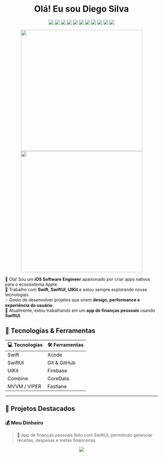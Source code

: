 <h1 align="center">  Olá! Eu sou Diego Silva </h1>

<p align="center">
  <!-- Linguagens -->
  <img src="https://img.shields.io/badge/Swift-FA7343?style=for-the-badge&logo=swift&logoColor=white">
  <img src="https://img.shields.io/badge/SwiftUI-007AFF?style=for-the-badge&logo=swift&logoColor=white">
  <img src="https://img.shields.io/badge/UIKit-2396F3?style=for-the-badge&logo=apple&logoColor=white">
  
  <!-- Ferramentas -->
  <img src="https://img.shields.io/badge/Xcode-1575F9?style=for-the-badge&logo=xcode&logoColor=white">
  <img src="https://img.shields.io/badge/Firebase-FFCA28?style=for-the-badge&logo=firebase&logoColor=black">
  <img src="https://img.shields.io/badge/CoreData-1D4ED8?style=for-the-badge&logo=database&logoColor=white">
  
  <!-- Controle de Versão -->
  <img src="https://img.shields.io/badge/Git-F05032?style=for-the-badge&logo=git&logoColor=white">
  <img src="https://img.shields.io/badge/GitHub-181717?style=for-the-badge&logo=github&logoColor=white">
  
  <!-- CI/CD -->
  <img src="https://img.shields.io/badge/Fastlane-E50914?style=for-the-badge&logo=fastlane&logoColor=white">
  
  <!-- Outras Skills -->
  <img src="https://img.shields.io/badge/MVVM-007ACC?style=for-the-badge&logo=microsoft&logoColor=white">
  <img src="https://img.shields.io/badge/VIPER-8B008B?style=for-the-badge&logo=apple&logoColor=white">
</p>


<p align="center">
  <img src="https://github-readme-stats.vercel.app/api?username=DiegoSilva&show_icons=true&theme=radical" width="400px">
  <img src="https://github-readme-streak-stats.herokuapp.com/?user=seuusuario&theme=radical" width="400px">
</p>

👋 Olá! Sou um **iOS Software Engineer** apaixonado por criar apps nativos para o ecossistema Apple.  
📱 Trabalho com **Swift, SwiftUI, UIKit** e estou sempre explorando novas tecnologias.  
💡 Gosto de desenvolver projetos que unem **design, performance e experiência do usuário**.  
🎯 Atualmente, estou trabalhando em um **app de finanças pessoais** usando **SwiftUI**.  


## 🚀 Tecnologias & Ferramentas  

| 💻 Tecnologias | 🛠️ Ferramentas |
| ------------- | -------------- |
| Swift | Xcode |
| SwiftUI | Git & GitHub |
| UIKit | Firebase |
| Combine | CoreData |
| MVVM / VIPER | Fastlane |

---

## 📌 Projetos Destacados  

### 💰 **Meu Dinheiro**  
> 🏦 App de finanças pessoais feito com SwiftUI, permitindo gerenciar receitas, despesas e metas financeiras.

<p align="center">
  <a href="https://www.linkedin.com/in/diegofernandossilva/" target="_blank">
    <img src="https://img.shields.io/badge/LinkedIn-0077B5?style=for-the-badge&logo=linkedin&logoColor=white">
  </a>
</p>

